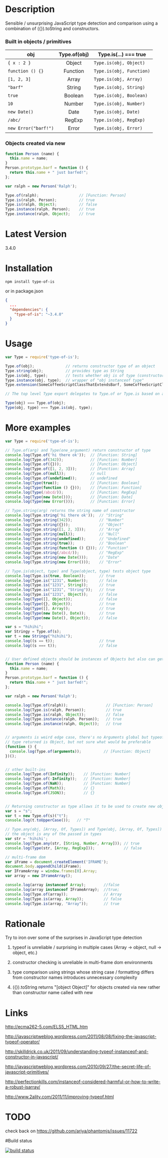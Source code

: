 # Description

Sensible / unsurprising JavaScript type detection and comparison using a combination of ({}).toString and constructors.


### Built in objects / primitives

| obj                       | Type.of(obj)  | Type.is(...) === true         |
| ------------------------- |:-------------:| ----------------------------- |
| ```{ x : 2 }```           | Object        | ```Type.is(obj, Object)```    |
| ```function () {}```      | Function      | ```Type.is(obj, Function)```  |
| ```[1, 2, 3]```           | Array         | ```Type.is(obj, Array)```     |
| ```"barf"```              | String        | ```Type.is(obj, String)```    |
| ```true```                | Boolean       | ```Type.is(obj, Boolean)```   |
| ```10```                  | Number        | ```Type.is(obj, Number)```    |
| ```new Date()```          | Date          | ```Type.is(obj, Date)```      |
| ```/abc/```               | RegExp        | ```Type.is(obj, RegExp)```    |
| ```new Error("barf!")```  | Error         | ```Type.is(obj, Error)```     |


### Objects created via new

```javascript
function Person (name) {
  this.name = name;
}
Person.prototype.barf = function () {
  return this.name + " just barfed!";
};

var ralph = new Person('Ralph');

Type.of(ralph);                  // [Function: Person]
Type.is(ralph, Person);          // true
Type.is(ralph, Object);          // false
Type.instance(ralph, Person);    // true
Type.instance(ralph, Object);    // true
```


# Latest Version

3.4.0


# Installation

```
npm install type-of-is
```

or in package.json

```json
{
  ...
  "dependencies": {
    "type-of-is": "~3.4.0"
  }
}
```


# Usage

```javascript
var Type = require('type-of-is');

Type.of(obj);              // returns constructor type of an object
Type.string(obj);          // provides type as String
Type.is(obj, type);        // tests whether obj is of type (constructor or String)
Type.instance(obj, type);  // wrapper of "obj instanceof type"
Type.extension(SomeCoffeeScriptClassThatExtendsBarf, SomeCoffeeScriptClassNamedBarf)

// The top level Type export delegates to Type.of or Type.is based on argument count

Type(obj) === Type.of(obj);
Type(obj, type) === Type.is(obj, type);
```


# More examples

```javascript
var Type = require('type-of-is');

// Type.of(arg) and Type(one_argument) return constructor of type
console.log(Type.of('hi there ok'));  // [Function: String]
console.log(Type.of(342));            // [Function: Number]
console.log(Type.of({}));             // [Function: Object]
console.log(Type.of([1, 2, 3]));      // [Function: Array]
console.log(Type.of(null));           // null
console.log(Type.of(undefined));      // undefined
console.log(Type(true));              // [Function: Boolean]
console.log(Type(function () {}));    // [Function: Function]
console.log(Type(/abcd/));            // [Function: RegExp]
console.log(Type(new Date()));        // [Function: Date]
console.log(Type(new Error()));       // [Function: Error]

// Type.string(arg) returns the string name of constructor
console.log(Type.string('hi there ok'));  // "String"
console.log(Type.string(342));            // "Number"
console.log(Type.string({}));             // "Object"
console.log(Type.string([1, 2, 3]));      // "Array"
console.log(Type.string(null));           // "Null"
console.log(Type.string(undefined));      // "Undefined"
console.log(Type.string(true));           // "Boolean"
console.log(Type.string(function () {})); // "Function"
console.log(Type.string(/abcd/));         // "RegExp"
console.log(Type.string(new Date()));     // "Date"
console.log(Type.string(new Error()));    // "Error"

// Type.is(object, type) and Type(object, type) tests object type
console.log(Type.is(true, Boolean));      // true
console.log(Type.is("1231", Number));     // false
console.log(Type.is("1231", String));     // true
console.log(Type.is("1231", "String"));   // true
console.log(Type.is("1231", Object));     // false
console.log(Type([], Object));            // false
console.log(Type({}, Object));            // true
console.log(Type([], Array));             // true
console.log(Type(new Date(), Date));      // true
console.log(Type(new Date(), Object));    // false

var s = "hihihi";
var Stringy = Type.of(s);
var t = new Stringy("hihihi");
console.log((s == t));                    // true
console.log((s === t));                   // false


// User defined objects should be instances of Objects but also can get actual constructor type
function Person (name) {
  this.name = name;
}
Person.prototype.barf = function () {
  return this.name + " just barfed!";
};

var ralph = new Person('Ralph');

console.log(Type.of(ralph));                 // [Function: Person]
console.log(Type.is(ralph, Person));         // true
console.log(Type.is(ralph, Object));         // false
console.log(Type.instance(ralph, Person));   // true
console.log(Type.instance(ralph, Object));   // true


// arguments is weird edge case, there's no Arguments global but typeof arguments is "arguments"
// type returned is Object, but not sure what would be preferable
(function () {
  console.log(Type.of(arguments));          // [Function: Object]
})();


// other built-ins
console.log(Type.of(Infinity));    // [Function: Number]
console.log(Type.of(-Infinity));   // [Function: Number]
console.log(Type.of(NaN));         // [Function: Number]
console.log(Type.of(Math));        // {}
console.log(Type.of(JSON));        // {}


// Returning constructor as type allows it to be used to create new objects i.e.
var s = "s";
var t = new Type.of(s)("t");
console.log(t.toUpperCase());   // "T"

// Type.any(obj, [Array, Of, Types]) and Type(obj, [Array, Of, Types]) should test whether
// the object is any of the passed in types
var str = 'hihihi';
console.log(Type.any(str, [String, Number, Array])); // true
console.log(Type(str, [Array, RegExp]));             // false

// multi-frame dom
var iFrame = document.createElement('IFRAME');
document.body.appendChild(iFrame);
var IFrameArray = window.frames[0].Array;
var array = new IFrameArray();

console.log(array instanceof Array);        //false
console.log(array instanceof IFrameArray);  //true;
console.log(Type.of(array));                // Array
console.log(Type.is(array, Array));         // false
console.log(Type.is(array, "Array"));       // true

```


# Rationale

Try to iron over some of the surprises in JavaScript type detection

1. typeof is unreliable / surprising in multiple cases (Array -> object, null -> object, etc.)

2. constructor checking is unreliable in multi-frame dom environments

3. type comparison using strings whose string case / formatting differs from constructor names introduces unnecessary complexity

4. ({}).toString returns "[object Object]" for objects created via new rather than constructor name called with new


# Links

http://ecma262-5.com/ELS5_HTML.htm

http://javascriptweblog.wordpress.com/2011/08/08/fixing-the-javascript-typeof-operator/

http://skilldrick.co.uk/2011/09/understanding-typeof-instanceof-and-constructor-in-javascript/

http://javascriptweblog.wordpress.com/2010/09/27/the-secret-life-of-javascript-primitives/

http://perfectionkills.com/instanceof-considered-harmful-or-how-to-write-a-robust-isarray/

http://www.2ality.com/2011/11/improving-typeof.html


# TODO

check back on https://github.com/ariya/phantomjs/issues/11722

#Build status

[![build status](https://secure.travis-ci.org/stephenhandley/type-of-is.png)](http://travis-ci.org/stephenhandley/type-of-is)
